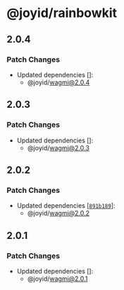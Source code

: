 # @joyid/rainbowkit

## 2.0.4

### Patch Changes

- Updated dependencies []:
  - @joyid/wagmi@2.0.4

## 2.0.3

### Patch Changes

- Updated dependencies []:
  - @joyid/wagmi@2.0.3

## 2.0.2

### Patch Changes

- Updated dependencies [[`891b189`](https://github.com/nervina-labs/joyid-sdk-js/commit/891b189bcb168513aab9f118dfd9fee6d4ac3a06)]:
  - @joyid/wagmi@2.0.2

## 2.0.1

### Patch Changes

- Updated dependencies []:
  - @joyid/wagmi@2.0.1
